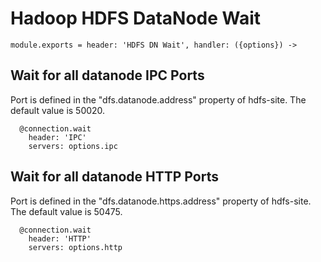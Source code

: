 
# Hadoop HDFS DataNode Wait

    module.exports = header: 'HDFS DN Wait', handler: ({options}) ->

## Wait for all datanode IPC Ports

Port is defined in the "dfs.datanode.address" property of hdfs-site. The default
value is 50020.

      @connection.wait
        header: 'IPC'
        servers: options.ipc

## Wait for all datanode HTTP Ports

Port is defined in the "dfs.datanode.https.address" property of hdfs-site. The default
value is 50475.

      @connection.wait
        header: 'HTTP'
        servers: options.http

